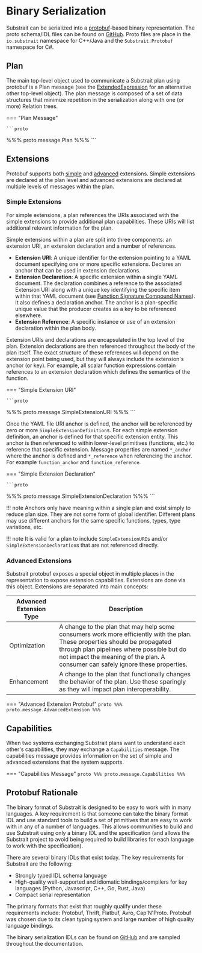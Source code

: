 # Binary Serialization

Substrait can be serialized into a [protobuf](https://developers.google.com/protocol-buffers)-based binary representation. The proto schema/IDL files can be found on [GitHub](https://github.com/substrait-io/substrait/tree/main/binary). Proto files are place in the `io.substrait` namespace for C++/Java and the `Substrait.Protobuf` namespace for C#.


## Plan

The main top-level object used to communicate a Substrait plan using protobuf is a Plan message (see the [ExtendedExpression](/expressions/extended_expression/) for an alternative other top-level object). The plan message is composed of a set of data structures that minimize repetition in the serialization along with one (or more) Relation trees. 

=== "Plan Message"

    ```proto
%%% proto.message.Plan %%%
    ```

## Extensions
Protobuf supports both [simple](/extensions/#simple-extensions) and [advanced](/extensions/#advanced-extensions) extensions. Simple extensions are declared at the plan level and advanced extensions are declared at multiple levels of messages within the plan.

### Simple Extensions

For simple extensions, a plan references the URIs associated with the simple extensions to provide additional plan capabilities. These URIs will list additional relevant information for the plan. 

Simple extensions within a plan are split into three components: an extension URI, an extension declaration and a number of references.

* **Extension URI**: A unique identifier for the extension pointing to a YAML document specifying one or more specific extensions. Declares an anchor that can be used in extension declarations.  
* **Extension Declaration**: A specific extension within a single YAML document. The declaration combines a reference to the associated Extension URI along with a unique key identifying the specific item within that YAML document (see [Function Signature Compound Names](/extensions/#function-signature-compound-names)). It also defines a declaration anchor. The anchor is a plan-specific unique value that the producer creates as a key to be referenced elsewhere.
* **Extension Reference**: A specific instance or use of an extension declaration within the plan body.

Extension URIs and declarations are encapsulated in the top level of the plan. Extension declarations are then referenced throughout the body of the plan itself. The exact structure of these references will depend on the extension point being used, but they will always include the extension's anchor (or key). For example, all scalar function expressions contain references to an extension declaration which defines the semantics of the function.

=== "Simple Extension URI"

    ```proto
%%% proto.message.SimpleExtensionURI %%%
    ```

Once the YAML file URI anchor is defined, the anchor will be referenced by zero or more `SimpleExtensionDefinition`s. For each simple extension definition, an anchor is defined for that specific extension entity. This anchor is then referenced to within lower-level primitives (functions, etc.) to reference that specific extension. Message properties are named `*_anchor` where the anchor is defined and `*_reference` when referencing the anchor. For example `function_anchor` and `function_reference`.

=== "Simple Extension Declaration"

    ```proto
%%% proto.message.SimpleExtensionDeclaration %%%
    ```

!!! note
  Anchors only have meaning within a single plan and exist simply to reduce plan size. They are not some form of global identifier. Different plans may use different anchors for the same specific functions, types, type variations, etc.

!!! note
  It is valid for a plan to include `SimpleExtensionURI`s and/or `SimpleExtensionDeclaration`s that are not referenced directly.



### Advanced Extensions

Substrait protobuf exposes a special object in multiple places in the representation to expose extension capabilities. Extensions are done via this object. Extensions are separated into main concepts: 

| Advanced Extension Type | Description                                                  |
| ----------------------- | ------------------------------------------------------------ |
| Optimization            | A change to the plan that may help some consumers work more efficiently with the plan. These properties should be propagated through plan pipelines where possible but do not impact the meaning of the plan. A consumer can safely ignore these properties. |
| Enhancement             | A change to the plan that functionally changes the behavior of the plan. Use these sparingly as they will impact plan interoperability. |

=== "Advanced Extension Protobuf"
    ```proto
%%% proto.message.AdvancedExtension %%%
    ```

## Capabilities

When two systems exchanging Substrait plans want to understand each other's capabilities, they may exchange a `Capabilities` message. The capabilities message provides information on the set of simple and advanced extensions that the system supports.

=== "Capabilities Message"
    ```proto
%%% proto.message.Capabilities %%%
    ```

## Protobuf Rationale

The binary format of Substrait is designed to be easy to work with in many languages. A key requirement is that someone can take the binary format IDL and use standard tools to build a set of primitives that are easy to work with in any of a number of languages. This allows communities to build and use Substrait using only a binary IDL and the specification (and allows the Substrait project to avoid being required to build libraries for each language to work with the specification).

There are several binary IDLs that exist today. The key requirements for Substrait are the following:

* Strongly typed IDL schema language
* High-quality well-supported and idiomatic bindings/compilers for key languages (Python, Javascript, C++, Go, Rust, Java)
* Compact serial representation

The primary formats that exist that roughly qualify under these requirements include: Protobuf, Thrift, Flatbuf, Avro, Cap'N'Proto. Protobuf was chosen due to its clean typing system and large number of high quality language bindings. 

The binary serialization IDLs can be found on [GitHub](https://github.com/substrait-io/substrait/tree/main/proto/substrait) and are sampled throughout the documentation.





